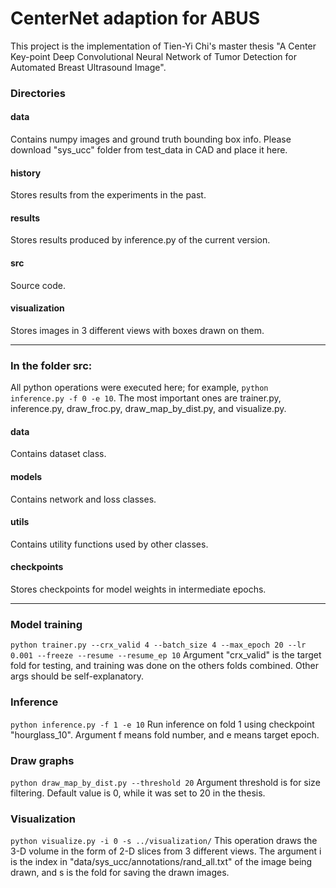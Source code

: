 # CenterNet adaption for ABUS
This project is the implementation of Tien-Yi Chi's master thesis "A Center Key-point Deep Convolutional Neural Network
of Tumor Detection for Automated Breast Ultrasound Image".
### Directories
#### data
Contains numpy images and ground truth bounding box info. Please download "sys_ucc" folder from test_data in CAD and place it here.
#### history
Stores results from the experiments in the past.
#### results
Stores results produced by inference.py of the current version.
#### src
Source code.
#### visualization
Stores images in 3 different views with boxes drawn on them.

---

### In the folder src:
All python operations were executed here; for example, `python inference.py -f 0 -e 10`. The most important ones are trainer.py, inference.py, draw_froc.py, draw_map_by_dist.py, and visualize.py.
#### data
Contains dataset class.
#### models
Contains network and loss classes.
#### utils
Contains utility functions used by other classes.
#### checkpoints
Stores checkpoints for model weights in intermediate epochs.

---

### Model training
```python trainer.py --crx_valid 4 --batch_size 4 --max_epoch 20 --lr 0.001 --freeze --resume --resume_ep 10```
Argument "crx_valid" is the target fold for testing, and training was done on the others folds combined. Other args should be self-explanatory.
### Inference
```python inference.py -f 1 -e 10```
Run inference on fold 1 using checkpoint "hourglass_10". Argument f means fold number, and e means target epoch.
### Draw graphs
```python draw_map_by_dist.py --threshold 20```
Argument threshold is for size filtering. Default value is 0, while it was set to 20 in the thesis.
### Visualization
```python visualize.py -i 0 -s ../visualization/```
This operation draws the 3-D volume in the form of 2-D slices from 3 different views.
The argument i is the index in "data/sys_ucc/annotations/rand_all.txt" of the image being drawn, and s is the fold for saving the drawn images.